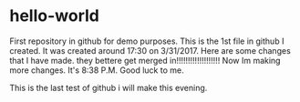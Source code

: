 # hello-world
First repository in github for demo purposes.
This is the 1st file in github I created.  It was created around 17:30 on 3/31/2017.
Here are some changes that I have made.  they bettere get merged in!!!!!!!!!!!!!!!!!!!
Now Im making more changes.  It's 8:38 P.M.  Good luck to me.



This is the last test of github i will make this evening.
